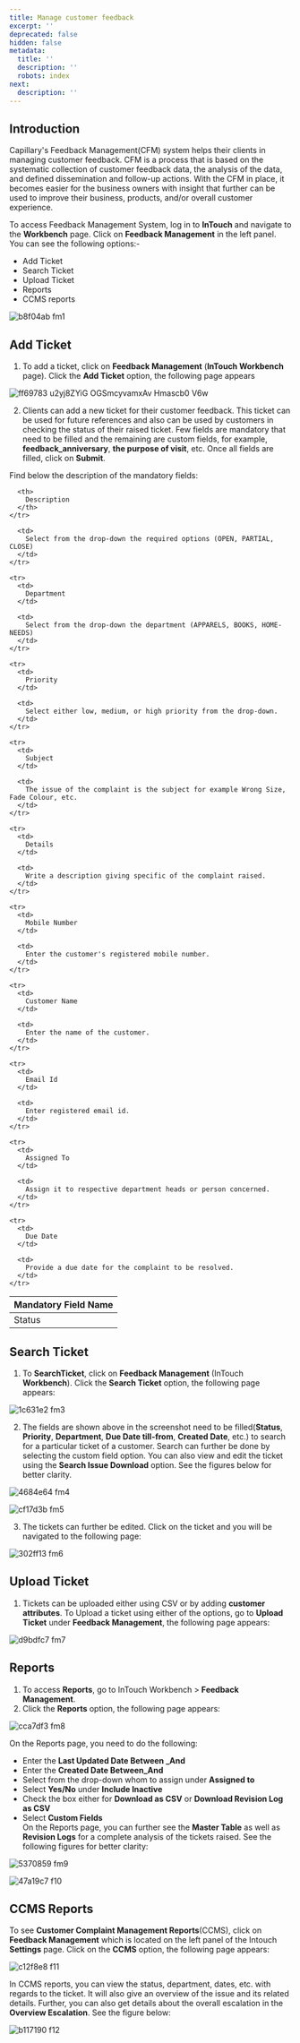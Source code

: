 ```yaml
---
title: Manage customer feedback
excerpt: ''
deprecated: false
hidden: false
metadata:
  title: ''
  description: ''
  robots: index
next:
  description: ''
---
```

## Introduction

Capillary's Feedback Management(CFM) system helps their clients in managing customer feedback. CFM is a process that is based on the systematic collection of customer feedback data, the analysis of the data, and defined dissemination and follow-up actions. With the CFM in place, it becomes easier for the business owners with insight that further can be used to improve their business, products, and/or overall customer experience.

To access Feedback Management System, log in to **InTouch** and navigate to the **Workbench** page. Click on **Feedback Management** in the left panel. You can see the following options:-

* Add Ticket
* Search Ticket
* Upload Ticket
* Reports
* CCMS reports 

![b8f04ab fm1](https://files.readme.io/b8f04ab-fm1.png)

## Add Ticket

1. To add a ticket, click on **Feedback Management** (**InTouch Workbench** page). Click the **Add Ticket** option, the following page appears

![ff69783 u2yj8ZYiG OGSmcyvamxAv Hmascb0 V6w](https://files.readme.io/ff69783-u2yj8ZYiG-OGSmcyvamxAv_Hmascb0_V6w.png)

2. Clients can add a new ticket for their customer feedback. This ticket can be used for future references and also can be used by customers in checking the status of their raised ticket. Few fields are mandatory that need to be filled and the remaining are custom fields, for example, **feedback\_anniversary**, **the purpose of visit**, etc. Once all fields are filled, click on **Submit**.

Find below the description of the mandatory fields:

<Table align={["left","left"]}>
  <thead>
    <tr>
      <th>
        Mandatory Field Name
      </th>

      <th>
        Description
      </th>
    </tr>
  </thead>

  <tbody>
    <tr>
      <td>
        Status
      </td>

      <td>
        Select from the drop-down the required options (OPEN, PARTIAL, CLOSE)
      </td>
    </tr>

    <tr>
      <td>
        Department
      </td>

      <td>
        Select from the drop-down the department (APPARELS, BOOKS, HOME-NEEDS)
      </td>
    </tr>

    <tr>
      <td>
        Priority
      </td>

      <td>
        Select either low, medium, or high priority from the drop-down.
      </td>
    </tr>

    <tr>
      <td>
        Subject
      </td>

      <td>
        The issue of the complaint is the subject for example Wrong Size, Fade Colour, etc.
      </td>
    </tr>

    <tr>
      <td>
        Details
      </td>

      <td>
        Write a description giving specific of the complaint raised.
      </td>
    </tr>

    <tr>
      <td>
        Mobile Number
      </td>

      <td>
        Enter the customer's registered mobile number.
      </td>
    </tr>

    <tr>
      <td>
        Customer Name
      </td>

      <td>
        Enter the name of the customer.
      </td>
    </tr>

    <tr>
      <td>
        Email Id
      </td>

      <td>
        Enter registered email id.
      </td>
    </tr>

    <tr>
      <td>
        Assigned To
      </td>

      <td>
        Assign it to respective department heads or person concerned.
      </td>
    </tr>

    <tr>
      <td>
        Due Date
      </td>

      <td>
        Provide a due date for the complaint to be resolved.
      </td>
    </tr>
  </tbody>
</Table>

## Search Ticket

1. To **SearchTicket**, click on **Feedback Management** (InTouch **Workbench**). Click the **Search Ticket** option, the following page appears:

![1c631e2 fm3](https://files.readme.io/1c631e2-fm3.png)

2. The fields are shown above in the screenshot need to be filled(**Status**, **Priority**, **Department**, **Due Date till-from**, **Created Date**, etc.) to search for a particular ticket of a customer. Search can further be done by selecting the custom field option. You can also view and edit the ticket using the **Search Issue Download** option. See the figures below for better clarity.

![4684e64 fm4](https://files.readme.io/4684e64-fm4.png)

![cf17d3b fm5](https://files.readme.io/cf17d3b-fm5.png)

3. The tickets can further be edited. Click on the ticket and you will be navigated to the following page:

![302ff13 fm6](https://files.readme.io/302ff13-fm6.png)

## Upload Ticket

1. Tickets can be uploaded either using CSV or by adding **customer attributes**. To Upload a ticket using either of the options, go to **Upload Ticket** under **Feedback Management**, the following page appears:

![d9bdfc7 fm7](https://files.readme.io/d9bdfc7-fm7.png)

## Reports

1. To access **Reports**, go to InTouch Workbench > **Feedback Management**. 
2. Click the **Reports** option, the following page appears:

![cca7df3 fm8](https://files.readme.io/cca7df3-fm8.png)

On the Reports page, you need to do the following:

* Enter the **Last Updated Date Between \_And**
* Enter the **Created Date Between\_And**
* Select from the drop-down whom to assign under **Assigned to**
* Select **Yes/No** under **Include Inactive**
* Check the box either for **Download as CSV** or **Download Revision Log as CSV**
* Select **Custom Fields**\
  On the Reports page, you can further see the **Master Table** as well as **Revision Logs** for a complete analysis of the tickets raised. See the following figures for better clarity:

![5370859 fm9](https://files.readme.io/5370859-fm9.png)

![47a19c7 f10](https://files.readme.io/47a19c7-f10.png)

## CCMS Reports

To see **Customer Complaint Management Reports**(CCMS), click on **Feedback Management** which is located on the left panel of the Intouch **Settings** page. Click on the **CCMS** option, the following page appears:

![c12f8e8 f11](https://files.readme.io/c12f8e8-f11.png)

In CCMS reports, you can view the status, department, dates, etc. with regards to the ticket. It will also give an overview of the issue and its related details. Further, you can also get details about the overall escalation in the **Overview Escalation**. See the figure below:

![b117190 f12](https://files.readme.io/b117190-f12.png)

